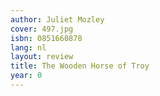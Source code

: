 ```yaml
---
author: Juliet Mozley
cover: 497.jpg
isbn: 0851660878
lang: nl
layout: review
title: The Wooden Horse of Troy
year: 0
---
```

